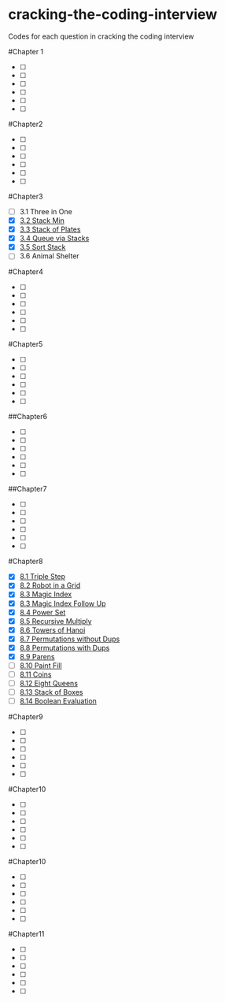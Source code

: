 # cracking-the-coding-interview
Codes for each question in cracking the coding interview

#Chapter 1

- [ ] 
- [ ] 
- [ ]
- [ ]
- [ ]
- [ ]

#Chapter2

- [ ] 
- [ ] 
- [ ]
- [ ]
- [ ]
- [ ]

#Chapter3

- [ ] 3.1 Three in One
- [x] [3.2 Stack Min](https://github.com/CodingMrWang/cracking-the-coding-interview/blob/master/Chapter3/MinStack.java)
- [x] [3.3 Stack of Plates](https://github.com/CodingMrWang/cracking-the-coding-interview/blob/master/Chapter3/SetOfStacks.java)
- [x] [3.4 Queue via Stacks](https://github.com/CodingMrWang/cracking-the-coding-interview/blob/master/Chapter3/StackQueue.java)
- [x] [3.5 Sort Stack](https://github.com/CodingMrWang/cracking-the-coding-interview/blob/master/Chapter3/SortStack.java)
- [ ] 3.6 Animal Shelter

#Chapter4

- [ ] 
- [ ] 
- [ ]
- [ ]
- [ ]
- [ ]

#Chapter5

- [ ] 
- [ ] 
- [ ]
- [ ]
- [ ]
- [ ]

##Chapter6

- [ ] 
- [ ] 
- [ ]
- [ ]
- [ ]
- [ ]

##Chapter7

- [ ] 
- [ ] 
- [ ]
- [ ]
- [ ]
- [ ]

#Chapter8

- [x] [8.1 Triple Step](https://github.com/CodingMrWang/cracking-the-coding-interview/blob/master/Chapter8/TripleStep.java)
- [x] [8.2 Robot in a Grid](https://github.com/CodingMrWang/cracking-the-coding-interview/blob/master/Chapter8/RobotGrid.java) 
- [x] [8.3 Magic Index](https://github.com/CodingMrWang/cracking-the-coding-interview/blob/master/Chapter8/MagicIndex.java)
- [x] [8.3 Magic Index Follow Up](https://github.com/CodingMrWang/cracking-the-coding-interview/blob/master/Chapter8/MagicIndexII.java)
- [x] [8.4 Power Set](https://github.com/CodingMrWang/cracking-the-coding-interview/blob/master/Chapter8/PowerSet.java)
- [x] [8.5 Recursive Multiply](https://github.com/CodingMrWang/cracking-the-coding-interview/blob/master/Chapter8/RecursiveMultiply.java)
- [x] [8.6 Towers of Hanoi](https://github.com/CodingMrWang/cracking-the-coding-interview/blob/master/Chapter8/TowerOfHanoi.java)
- [x] [8.7 Permutations without Dups](https://github.com/CodingMrWang/cracking-the-coding-interview/blob/master/Chapter8/Permutation.java)
- [x] [8.8 Permutations with Dups](https://github.com/CodingMrWang/cracking-the-coding-interview/blob/master/Chapter8/PermutationII.java)
- [x] [8.9 Parens](https://github.com/CodingMrWang/cracking-the-coding-interview/blob/master/Chapter8/Parens.java)
- [ ] [8.10 Paint Fill]()
- [ ] [8.11 Coins]()
- [ ] [8.12 Eight Queens]()
- [ ] [8.13 Stack of Boxes]()
- [ ] [8.14 Boolean Evaluation]()

#Chapter9

- [ ] 
- [ ] 
- [ ]
- [ ]
- [ ]
- [ ]

#Chapter10

- [ ] 
- [ ] 
- [ ]
- [ ]
- [ ]
- [ ]

#Chapter10

- [ ] 
- [ ] 
- [ ]
- [ ]
- [ ]
- [ ]

#Chapter11

- [ ] 
- [ ] 
- [ ]
- [ ]
- [ ]
- [ ]